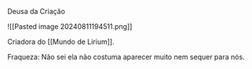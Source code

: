 Deusa da Criação

![[Pasted image 20240811194511.png]]

Criadora do [[Mundo de Lirium]].

Fraqueza: Não sei ela não costuma aparecer muito nem sequer para nós.